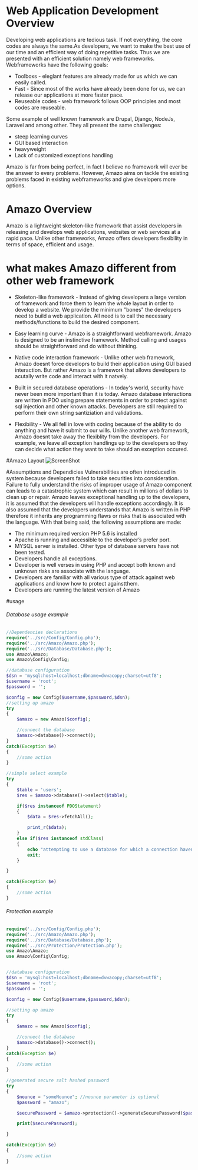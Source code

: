 # Web Application Development Overview
Developing web applications are tedious task. If not everything, the core codes are always the same.As developers, we want to make the best use of our time and an efficient way of doing repetitive tasks. Thus we are presented with an efficient solution namely web frameworks. Webframeworks have the following goals:

* Toolboxs - eleglant features are already made for us which we can easily called.
* Fast - Since most of the works have already been done for us, we can release our applications at more faster pace.
* Reuseable codes - web framework follows OOP principles and most codes are reuseable.

Some example of well known framework are Drupal, Django, NodeJs, Laravel and among other. They all present the same challenges:
* steep learning curves
* GUI based interaction
* heavyweight
* Lack of customized exceptions handling

Amazo is far from being perfect, in fact I believe no framework will ever be the answer to every problems. However, Amazo aims on tackle the existing problems faced in existing webframeworks and give developers more options.

# Amazo Overview
Amazo is a lightweight skeleton-like framework that assist developers in releasing and develops web applications, websites or web services at a rapid pace. Unlike other frameworks, Amazo offers developers flexibility in terms of space, efficient and usage.

# what makes Amazo different from other web framework

* Skeleton-like framework - Instead of giving developers a large version of framework and force them to learn the whole layout in order to develop a website. We provide the minimum "bones" the developers need to build a web application. All need is to call the necessary methods/functions to build the desired component.

* Easy learning curve - Amazo is a straightforward webframework. Amazo is designed to be an instinctive framework. Method calling and usages should be straightforward and do without thinking. 

* Native code interaction framework - Unlike other web framework, Amazo doesnt force developrs to build their application using GUI based interaction. But rather Amazo is a framework that allows developers to acutally write code and interact with it natvely.

* Built in secured database operations - In today's world, security have never been more important than it is today. Amazo database interactions are written in PDO using prepare statements in order to protect against sql injection and other known attacks. Developers are still required to perform their own string santiziation and validations. 

* Flexibility - We all fell in love with coding because of the ability to do anything and have it submit to our wills. Unlike another web framework, Amazo doesnt take away the flexiblity from the developers. For example, we leave all exception handlings up to the developers so they can decide what action they want to take should an exception occured. 

#Amazo Layout
![ScreenShot](https://github.com/kemoycampbell/amazo/blob/master/amazo.png)

#Assumptions and Dependicies
Vulnerabilities are often introduced in system because developers failed to take securities into consideration. Failure to fully understand the risks of improper usage of Amazo component can leads to a catastrophic system which can result in millions of dollars to clean up or repair. Amazo leaves exceptional handling up to the developers, it is assumed that the developers will
handle exceptions accordingly. It is also assumed that the developers understands that Amazo is written in PHP therefore it inherits any programming flaws or risks that is associated with the language. With that being said, the following assumptions are made:

* The minimum required version PHP 5.6 is installed
* Apache is running and accessible to the developer’s prefer port.
* MYSQL server is installed. Other type of database servers have not been tested.
* Developers handle all exceptions.
* Developer is well verses in using PHP and accept both known and unknown risks are associate with the language.
* Developers are familiar with all various type of attack against web applications and know how to protect againstthem.
* Developers are running the latest version of Amazo

#usage

###### Database usage example

```php
//Dependencies declarations
require('../src/Config/Config.php');
require('../src/Amazo/Amazo.php');
require('../src/Database/Database.php');
use Amazo\Amazo;
use Amazo\Config\Config;

//database configuration
$dsn = 'mysql:host=localhost;dbname=dvwacopy;charset=utf8';
$username = 'root';
$password = '';

$config = new Config($username,$password,$dsn);
//setting up amazo
try
{
    $amazo = new Amazo($config);

    //connect the database
    $amazo->database()->connect();
}
catch(Exception $e)
{
    //some action
}

//simple select example
try
{
    $table = 'users';
    $res = $amazo->database()->select($table);

    if($res instanceof PDOStatement)
    {
        $data = $res->fetchAll();

        print_r($data);
    }
    else if($res instanceof stdClass)
    {
        echo "attempting to use a database for which a connection havent successful established!";
        exit;
    }

}

catch(Exception $e)
{
    //some action
}

```

###### Protection example
```php
require('../src/Config/Config.php');
require('../src/Amazo/Amazo.php');
require('../src/Database/Database.php');
require('../src/Protection/Protection.php');
use Amazo\Amazo;
use Amazo\Config\Config;


//database configuration
$dsn = 'mysql:host=localhost;dbname=dvwacopy;charset=utf8';
$username = 'root';
$password = '';

$config = new Config($username,$password,$dsn);

//setting up amazo
try
{
    $amazo = new Amazo($config);

    //connect the database
    $amazo->database()->connect();
}
catch(Exception $e)
{
    //some action
}

//generated secure salt hashed password
try
{
    $nounce = "someNounce"; //nounce parameter is optional
    $password = "amazo";

    $securePassword = $amazo->protection()->generateSecurePassword($password,$nounce);

    print($securePassword);

}

catch(Exception $e)
{
    //some action
}
```








